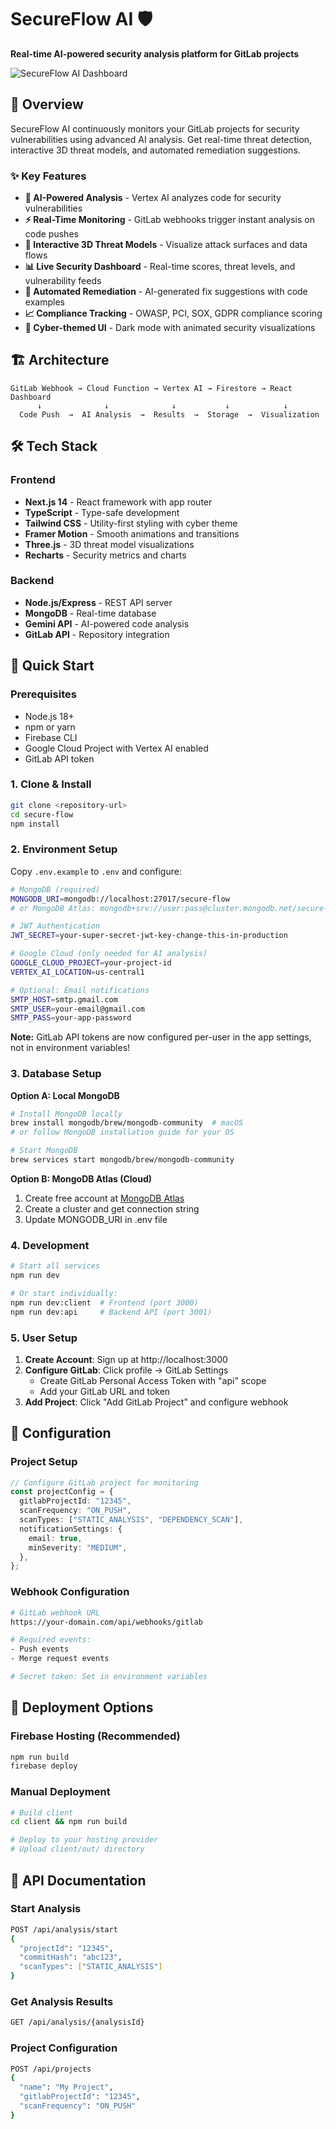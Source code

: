 # SecureFlow AI 🛡️

**Real-time AI-powered security analysis platform for GitLab projects**

![SecureFlow AI Dashboard](https://via.placeholder.com/800x400/0a0a0b/39ff14?text=SecureFlow+AI+Dashboard)

## 🚀 Overview

SecureFlow AI continuously monitors your GitLab projects for security vulnerabilities using advanced AI analysis. Get real-time threat detection, interactive 3D threat models, and automated remediation suggestions.

### ✨ Key Features

- **🤖 AI-Powered Analysis** - Vertex AI analyzes code for security vulnerabilities
- **⚡ Real-Time Monitoring** - GitLab webhooks trigger instant analysis on code pushes
- **🎯 Interactive 3D Threat Models** - Visualize attack surfaces and data flows
- **📊 Live Security Dashboard** - Real-time scores, threat levels, and vulnerability feeds
- **🔧 Automated Remediation** - AI-generated fix suggestions with code examples
- **📈 Compliance Tracking** - OWASP, PCI, SOX, GDPR compliance scoring
- **🎨 Cyber-themed UI** - Dark mode with animated security visualizations

## 🏗️ Architecture

```
GitLab Webhook → Cloud Function → Vertex AI → Firestore → React Dashboard
      ↓              ↓              ↓           ↓            ↓
  Code Push  →  AI Analysis  →  Results  →  Storage  →  Visualization
```

## 🛠️ Tech Stack

### Frontend

- **Next.js 14** - React framework with app router
- **TypeScript** - Type-safe development
- **Tailwind CSS** - Utility-first styling with cyber theme
- **Framer Motion** - Smooth animations and transitions
- **Three.js** - 3D threat model visualizations
- **Recharts** - Security metrics and charts

### Backend

- **Node.js/Express** - REST API server
- **MongoDB** - Real-time database
- **Gemini API** - AI-powered code analysis
- **GitLab API** - Repository integration

## 🚀 Quick Start

### Prerequisites

- Node.js 18+
- npm or yarn
- Firebase CLI
- Google Cloud Project with Vertex AI enabled
- GitLab API token

### 1. Clone & Install

```bash
git clone <repository-url>
cd secure-flow
npm install
```

### 2. Environment Setup

Copy `.env.example` to `.env` and configure:

```bash
# MongoDB (required)
MONGODB_URI=mongodb://localhost:27017/secure-flow
# or MongoDB Atlas: mongodb+srv://user:pass@cluster.mongodb.net/secure-flow

# JWT Authentication
JWT_SECRET=your-super-secret-jwt-key-change-this-in-production

# Google Cloud (only needed for AI analysis)
GOOGLE_CLOUD_PROJECT=your-project-id
VERTEX_AI_LOCATION=us-central1

# Optional: Email notifications
SMTP_HOST=smtp.gmail.com
SMTP_USER=your-email@gmail.com
SMTP_PASS=your-app-password
```

**Note:** GitLab API tokens are now configured per-user in the app settings, not in environment variables!

### 3. Database Setup

**Option A: Local MongoDB**

```bash
# Install MongoDB locally
brew install mongodb/brew/mongodb-community  # macOS
# or follow MongoDB installation guide for your OS

# Start MongoDB
brew services start mongodb/brew/mongodb-community
```

**Option B: MongoDB Atlas (Cloud)**

1. Create free account at [MongoDB Atlas](https://www.mongodb.com/atlas)
2. Create a cluster and get connection string
3. Update MONGODB_URI in .env file

### 4. Development

```bash
# Start all services
npm run dev

# Or start individually:
npm run dev:client  # Frontend (port 3000)
npm run dev:api     # Backend API (port 3001)
```

### 5. User Setup

1. **Create Account**: Sign up at http://localhost:3000
2. **Configure GitLab**: Click profile → GitLab Settings
   - Create GitLab Personal Access Token with "api" scope
   - Add your GitLab URL and token
3. **Add Project**: Click "Add GitLab Project" and configure webhook

## 🔧 Configuration

### Project Setup

```typescript
// Configure GitLab project for monitoring
const projectConfig = {
  gitlabProjectId: "12345",
  scanFrequency: "ON_PUSH",
  scanTypes: ["STATIC_ANALYSIS", "DEPENDENCY_SCAN"],
  notificationSettings: {
    email: true,
    minSeverity: "MEDIUM",
  },
};
```

### Webhook Configuration

```bash
# GitLab webhook URL
https://your-domain.com/api/webhooks/gitlab

# Required events:
- Push events
- Merge request events

# Secret token: Set in environment variables
```

## 🚀 Deployment Options

### Firebase Hosting (Recommended)

```bash
npm run build
firebase deploy
```

### Manual Deployment

```bash
# Build client
cd client && npm run build

# Deploy to your hosting provider
# Upload client/out/ directory
```

## 📝 API Documentation

### Start Analysis

```bash
POST /api/analysis/start
{
  "projectId": "12345",
  "commitHash": "abc123",
  "scanTypes": ["STATIC_ANALYSIS"]
}
```

### Get Analysis Results

```bash
GET /api/analysis/{analysisId}
```

### Project Configuration

```bash
POST /api/projects
{
  "name": "My Project",
  "gitlabProjectId": "12345",
  "scanFrequency": "ON_PUSH"
}
```
